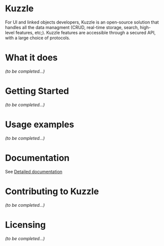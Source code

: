 # Kuzzle

For UI and linked objects developers, Kuzzle is an open-source solution that handles all the data managment
(CRUD, real-time storage, search, high-level features, etc;).
Kuzzle features are accessible through a secured API, with a large choice of protocols.

# What it does

_(to be completed...)_

# Getting Started

_(to be completed...)_

# Usage examples

_(to be completed...)_

# Documentation

See [Detailed documentation]

# Contributing to Kuzzle

_(to be completed...)_

# Licensing

_(to be completed...)_

[Detailed documentation]: docs/index.md